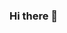 ### Hi there 👋

<!--
**atikvibs1326/atikvibs1326** is a ✨ _special_ ✨ repository because its `README.md` (this file) appears on your GitHub profile.

### [Connect with me 💬](https://atikvibs1326.github.io/Portfolio-Atikraja.github.io/) 

Here are some ideas to get you started:

- 🔭 I’m currently working on ...
- 🌱 I’m currently learning ...
- 👯 I’m looking to collaborate on ...
- 🤔 I’m looking for help with ...
- 💬 Ask me about ...
- 📫 How to reach me: ...
- 😄 Pronouns: ...
- ⚡ Fun fact: ...
-->
